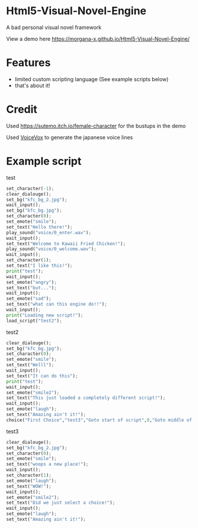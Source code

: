# Html5-Visual-Novel-Engine

A bad personal visual novel framework

View a demo here https://morgana-x.github.io/Html5-Visual-Novel-Engine/
# Features
- limited custom scripting language (See example scripts below)
- that's about it!

# Credit

Used https://sutemo.itch.io/female-character for the bustups in the demo

Used [VoiceVox](https://voicevox.hiroshiba.jp/) to generate the japanese voice lines


# Example script

test
```py
set_character(-1);
clear_dialouge();
set_bg("kfc_bg_2.jpg");
wait_input();
set_bg("kfc_bg.jpg");
set_character(0);
set_emote("smile");
set_text("Hello there!");
play_sound("voice/0_enter.wav");
wait_input();
set_text("Welcome to Kawaii Fried Chicken!");
play_sound("voice/0_welcome.wav");
wait_input();
set_character(1);
set_text("I like this!");
print("test");
wait_input();
set_emote("angry");
set_text("but...");
wait_input();
set_emote("sad");
set_text("what can this engine do!!");
wait_input();
print("Loading new script!");
load_script("test2");
```
test2
```py
clear_dialouge();
set_bg("kfc_bg.jpg");
set_character(0);
set_emote("smile");
set_text("Welll");
wait_input();
set_text("It can do this");
print("test");
wait_input();
set_emote("smile2");
set_text("This just loaded a completely different script!");
wait_input();
set_emote("laugh");
set_text("Amazing ain't it!");
choice("First Choice","test3","Goto start of script",0,"Goto middle of script",10);
```
test3
```py
clear_dialouge();
set_bg("kfc_bg_2.jpg");
set_character(0);
set_emote("smile");
set_text("woops a new place!");
wait_input();
set_character(1);
set_emote("laugh");
set_text("WOW!");
wait_input();
set_emote("smile2");
set_text("Did we just select a choice!");
wait_input();
set_emote("laugh");
set_text("Amazing ain't it!");
```
